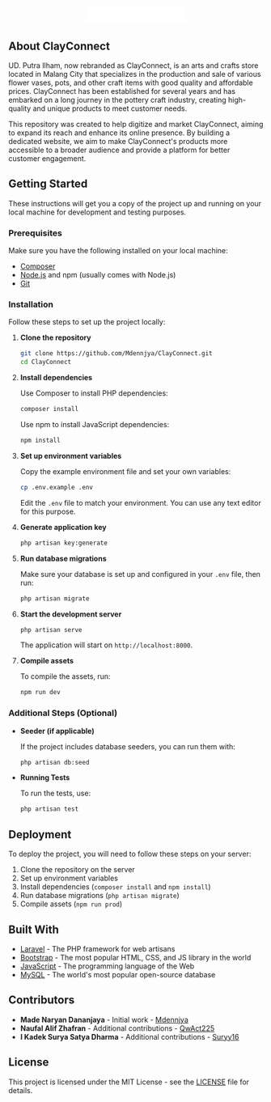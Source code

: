<p align="center"><a href="https://github.com/Mdennjya/ClayConnect" target="_blank"><img src="public/images/brand-name-white.svg" width="200" alt="ClayConnect Logo"></a></p>

## About ClayConnect

UD. Putra Ilham, now rebranded as ClayConnect, is an arts and crafts store located in Malang City that specializes in the production and sale of various flower vases, pots, and other craft items with good quality and affordable prices. ClayConnect has been established for several years and has embarked on a long journey in the pottery craft industry, creating high-quality and unique products to meet customer needs.

This repository was created to help digitize and market ClayConnect, aiming to expand its reach and enhance its online presence. By building a dedicated website, we aim to make ClayConnect's products more accessible to a broader audience and provide a platform for better customer engagement.

## Getting Started

These instructions will get you a copy of the project up and running on your local machine for development and testing purposes.

### Prerequisites

Make sure you have the following installed on your local machine:

- [Composer](https://getcomposer.org/)
- [Node.js](https://nodejs.org/) and npm (usually comes with Node.js)
- [Git](https://git-scm.com/)

### Installation

Follow these steps to set up the project locally:

1. **Clone the repository**

    ```sh
    git clone https://github.com/Mdennjya/ClayConnect.git
    cd ClayConnect
    ```

2. **Install dependencies**

    Use Composer to install PHP dependencies:

    ```sh
    composer install
    ```

    Use npm to install JavaScript dependencies:

    ```sh
    npm install
    ```

3. **Set up environment variables**

    Copy the example environment file and set your own variables:

    ```sh
    cp .env.example .env
    ```

    Edit the `.env` file to match your environment. You can use any text editor for this purpose.

4. **Generate application key**

    ```sh
    php artisan key:generate
    ```

5. **Run database migrations**

    Make sure your database is set up and configured in your `.env` file, then run:

    ```sh
    php artisan migrate
    ```

6. **Start the development server**

    ```sh
    php artisan serve
    ```

    The application will start on `http://localhost:8000`.

7. **Compile assets**

    To compile the assets, run:

    ```sh
    npm run dev
    ```

### Additional Steps (Optional)

- **Seeder (if applicable)**

    If the project includes database seeders, you can run them with:

    ```sh
    php artisan db:seed
    ```

- **Running Tests**

    To run the tests, use:

    ```sh
    php artisan test
    ```

## Deployment

To deploy the project, you will need to follow these steps on your server:

1. Clone the repository on the server
2. Set up environment variables
3. Install dependencies (`composer install` and `npm install`)
4. Run database migrations (`php artisan migrate`)
5. Compile assets (`npm run prod`)

## Built With

- [Laravel](https://laravel.com/) - The PHP framework for web artisans
- [Bootstrap](https://getbootstrap.com/) - The most popular HTML, CSS, and JS library in the world
- [JavaScript](https://developer.mozilla.org/en-US/docs/Web/JavaScript) - The programming language of the Web
- [MySQL](https://www.mysql.com/) - The world's most popular open-source database

## Contributors

- **Made Naryan Dananjaya** - Initial work - [Mdennjya](https://github.com/Mdennjya)
- **Naufal Alif Zhafran** - Additional contributions - [QwAct225](https://github.com/QwAct225)
- **I Kadek Surya Satya Dharma** - Additional contributions - [Suryy16](https://github.com/Suryy16)

## License

This project is licensed under the MIT License - see the [LICENSE](LICENSE) file for details.
